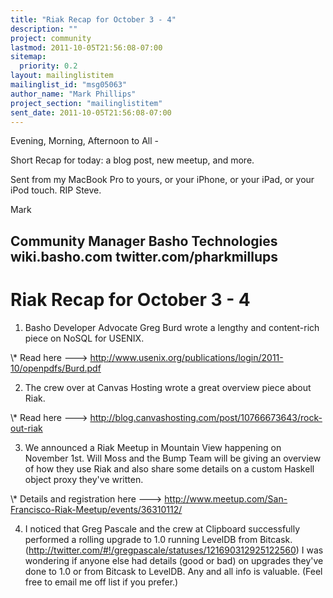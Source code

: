 ```yaml
---
title: "Riak Recap for October 3 - 4"
description: ""
project: community
lastmod: 2011-10-05T21:56:08-07:00
sitemap:
  priority: 0.2
layout: mailinglistitem
mailinglist_id: "msg05063"
author_name: "Mark Phillips"
project_section: "mailinglistitem"
sent_date: 2011-10-05T21:56:08-07:00
---
```



Evening, Morning, Afternoon to All -

Short Recap for today: a blog post, new meetup, and more.

Sent from my MacBook Pro to yours, or your iPhone, or your iPad, or
your iPod touch. RIP Steve.

Mark

Community Manager
Basho Technologies
wiki.basho.com
twitter.com/pharkmillups
-----------------------------------

Riak Recap for October 3 - 4
=====================

1) Basho Developer Advocate Greg Burd wrote a lengthy and content-rich
piece on NoSQL for USENIX.

\\* Read here ---&gt;
http://www.usenix.org/publications/login/2011-10/openpdfs/Burd.pdf

2) The crew over at Canvas Hosting wrote a great overview piece about Riak.

\\* Read here ---&gt; http://blog.canvashosting.com/post/10766673643/rock-out-riak

3) We announced a Riak Meetup in Mountain View happening on November
1st. Will Moss and the Bump Team will be giving an overview of how
they use Riak and also share some details on a custom Haskell object
proxy they've written.

\\* Details and registration here ---&gt;
http://www.meetup.com/San-Francisco-Riak-Meetup/events/36310112/

4) I noticed that Greg Pascale and the crew at Clipboard successfully
performed a rolling upgrade to 1.0 running LevelDB from Bitcask.
(http://twitter.com/#!/gregpascale/statuses/121690312925122560) I was
wondering if anyone else had details (good or bad) on upgrades they've
done to 1.0 or from Bitcask to LevelDB. Any and all info is valuable.
(Feel free to email me off list if you prefer.)

